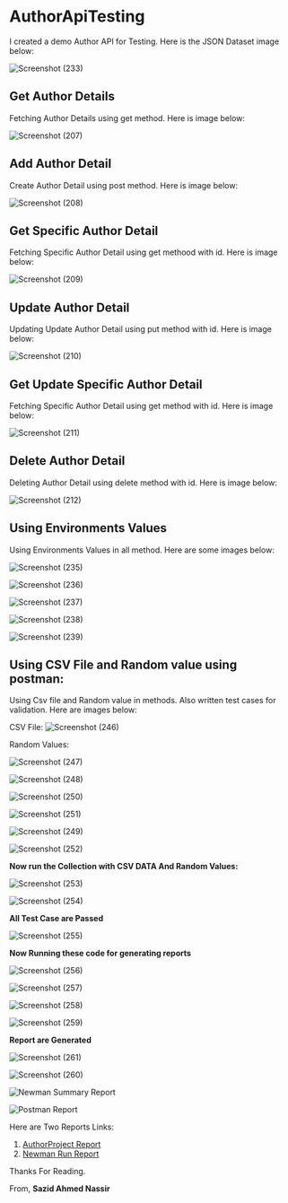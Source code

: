 # AuthorApiTesting
I created a demo Author API for Testing. Here is the JSON Dataset image below:

![Screenshot (233)](https://user-images.githubusercontent.com/90126212/212908229-f8af2b25-36dc-4467-80da-7ede75bed15f.png)

## Get Author Details
Fetching Author Details using get method. Here is image below:

![Screenshot (207)](https://user-images.githubusercontent.com/90126212/212909224-01f1ef7f-a1ea-414e-b7a4-4496951207da.png)

## Add Author Detail
Create Author Detail using post method. Here is image below:


![Screenshot (208)](https://user-images.githubusercontent.com/90126212/212912013-d220d73b-ae0e-4b80-b86f-0c6b02995bef.png)

## Get Specific Author Detail
Fetching Specific Author Detail using get methood with id. Here is image below:

![Screenshot (209)](https://user-images.githubusercontent.com/90126212/212914095-00452df9-f27c-4d25-be50-9a99fad3c167.png)


## Update Author Detail
Updating Update Author Detail using put method with id. Here is image below:

![Screenshot (210)](https://user-images.githubusercontent.com/90126212/212917180-c28b33f0-8512-4ec0-8514-7b4fe587aec5.png)

## Get Update Specific Author Detail
Fetching Specific Author Detail using get method with id. Here is image below:

![Screenshot (211)](https://user-images.githubusercontent.com/90126212/212919575-cedf341d-1950-4e2c-ac71-f30f9645de36.png)

## Delete Author Detail
Deleting Author Detail using delete method with id. Here is image below:


![Screenshot (212)](https://user-images.githubusercontent.com/90126212/212925076-1506a1a6-cc22-41f8-aa90-e6c3ad20f8ee.png)

## Using Environments Values
Using Environments Values in all method. Here are some images below:

![Screenshot (235)](https://user-images.githubusercontent.com/90126212/212926285-5253a048-1c23-4a72-9533-b626d7f7b716.png)

![Screenshot (236)](https://user-images.githubusercontent.com/90126212/212927275-ee0355a0-9fc6-4e97-b436-a558f3b8e8c2.png)

![Screenshot (237)](https://user-images.githubusercontent.com/90126212/212927349-4abd3ce5-9ef8-4a7b-a28c-76707749cf7e.png)

![Screenshot (238)](https://user-images.githubusercontent.com/90126212/212927534-d0a44976-4efa-4f02-ada8-3470f412d678.png)

![Screenshot (239)](https://user-images.githubusercontent.com/90126212/212927612-8582b25e-6d0d-42dc-800c-c12ab37401be.png)

## Using CSV File and Random value using postman:
Using Csv file and Random value in methods. Also written test cases for validation. Here are images below:

CSV File:
![Screenshot (246)](https://user-images.githubusercontent.com/90126212/212933635-42b7c6f5-14b6-45f7-a00a-cf799008ca1c.png)

Random Values:

![Screenshot (247)](https://user-images.githubusercontent.com/90126212/212934161-353a098d-19c3-4915-a332-42f2cc67d573.png)

![Screenshot (248)](https://user-images.githubusercontent.com/90126212/212934286-eb9d888e-688f-42b6-9d52-7ddba65e1d4b.png)

![Screenshot (250)](https://user-images.githubusercontent.com/90126212/212946064-e1f29616-a9ce-44ab-ba0c-564a6d36467f.png)

![Screenshot (251)](https://user-images.githubusercontent.com/90126212/212946147-8e6a0758-afb4-415e-8334-6d2a4fd09bac.png)

![Screenshot (249)](https://user-images.githubusercontent.com/90126212/212934810-ecf55bd2-b5f4-4ba1-b858-0aea01f308f7.png)

![Screenshot (252)](https://user-images.githubusercontent.com/90126212/212946210-bccda4de-bec9-47c3-bd6b-097947fe2b8c.png)

**Now run the Collection with CSV DATA And Random Values:**


![Screenshot (253)](https://user-images.githubusercontent.com/90126212/212949156-2394c81c-209b-4e0b-b765-f6c32e9a0a45.png)

![Screenshot (254)](https://user-images.githubusercontent.com/90126212/212949303-27e0d4df-ce60-4082-8840-3aca2890f3d8.png)

**All Test Case are Passed**

![Screenshot (255)](https://user-images.githubusercontent.com/90126212/212952385-5351e450-acaf-4c7c-bbca-6ceea50c1695.png)

**Now Running these code for generating reports** 

![Screenshot (256)](https://user-images.githubusercontent.com/90126212/212954305-dc7fb5c5-1db9-4379-929f-70fc756da3b9.png)

![Screenshot (257)](https://user-images.githubusercontent.com/90126212/212954364-6f76b1b8-1562-498c-b15c-9acfb422b7ab.png)

![Screenshot (258)](https://user-images.githubusercontent.com/90126212/212954562-a7f0e57c-ec88-47ce-a2cb-ef4ae8a5ffd9.png)

![Screenshot (259)](https://user-images.githubusercontent.com/90126212/212954619-4d17b0e2-95b8-422e-b62e-9fb96d4c9759.png)

**Report are Generated**

![Screenshot (261)](https://user-images.githubusercontent.com/90126212/212955548-756a8245-62ca-4a9d-b9dd-34812dd94b60.png)

![Screenshot (260)](https://user-images.githubusercontent.com/90126212/212955624-d861fdac-3f8c-45dd-9a52-f3cc5ac0c51b.png)

![Newman Summary Report](https://user-images.githubusercontent.com/90126212/212956295-4afcd115-3875-4c7e-b63c-df1228711177.png)

![Postman Report](https://user-images.githubusercontent.com/90126212/212956382-afa3ad9c-5cd9-4d32-8be0-255b7ca58345.png)

Here are Two Reports Links:
1. [ AuthorProject Report](https://drive.google.com/file/d/1AOCfPgmpzM4j4V9q9jRgkY5KV_Ywl8n4/view?usp=share_link)
2. [Newman Run Report](https://drive.google.com/file/d/1WvkC5MU9KauPdOE8TSzVERN47LsfOqnT/view?usp=share_link)

Thanks For Reading.

From,
**Sazid Ahmed Nassir**
